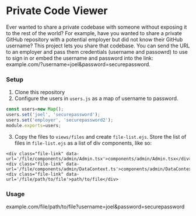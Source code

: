# Private Code Viewer

Ever wanted to share a private codebase with someone without exposing it to the rest of the world? For example, have you wanted to share a private GitHub repository with a potential employer but did not know their GitHub username? This project lets you share that codebase. You can send the URL to an employer and pass them credentials (username and passowrd) to use to sign in or embed the username and password into the link: example.com/?username=joel&password=securepassword.

### Setup
1. Clone this repository
2. Configure the users in `users.js` as a map of username to password.
```js
const users=new Map();
users.set('joel', 'securepassword');
users.set('employer', 'securepassword2');
module.exports=users;
```
3. Copy the files to `views/files` and create `file-list.ejs`. Store the list of files in `file-list.ejs` as a list of div components, like so:
```ejs
<div class="file-link" data-url='/file/components/admin/Admin.tsx'>components/admin/Admin.tsx</div>
<div class="file-link" data-url='/file/components/admin/DataContext.ts'>components/admin/DataContext.ts</div>
<div class="file-link" data-url='/file/path/to/file'>path/to/file</div>
```

### Usage
example.com/file/path/to/file?username=joel&password=securepassword

